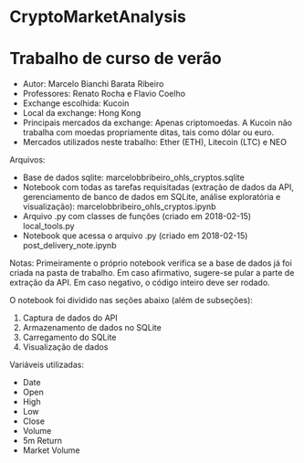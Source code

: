 # CryptoMarketAnalysis
# Trabalho de curso de verão
* Autor: 
Marcelo Bianchi Barata Ribeiro
* Professores: 
Renato Rocha e Flavio Coelho
* Exchange escolhida: 
Kucoin
* Local da exchange: 
Hong Kong
* Principais mercados da exchange: 
Apenas criptomoedas. A Kucoin não trabalha com moedas propriamente ditas, tais como dólar ou euro.
* Mercados utilizados neste trabalho: 
Ether (ETH), Litecoin (LTC) e NEO

Arquivos:
* Base de dados sqlite:
marcelobbribeiro_ohls_cryptos.sqlite
* Notebook com todas as tarefas requisitadas (extração de dados da API, gerenciamento de banco de dados em SQLite, análise exploratória e visualização):
marcelobbribeiro_ohls_cryptos.ipynb
* Arquivo .py com classes de funções (criado em 2018-02-15)
local_tools.py
* Notebook que acessa o arquivo .py (criado em 2018-02-15)
post_delivery_note.ipynb

Notas:
Primeiramente o próprio notebook verifica se a base de dados já foi criada na pasta de trabalho. Em caso afirmativo, sugere-se pular a parte de extração da API. Em caso negativo, o código inteiro deve ser rodado.

O notebook foi dividido nas seções abaixo (além de subseções):
1. Captura de dados do API
2. Armazenamento de dados no SQLite
3. Carregamento do SQLite
4. Visualização de dados

Variáveis utilizadas:
* Date
* Open
* High
* Low
* Close
* Volume
* 5m Return
* Market Volume
